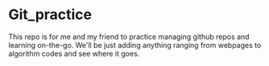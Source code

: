# Git_practice
This repo is for me and my friend to practice managing github repos and learning on-the-go.
We'll be just adding anything ranging from webpages to algorithm codes and see where it goes.

